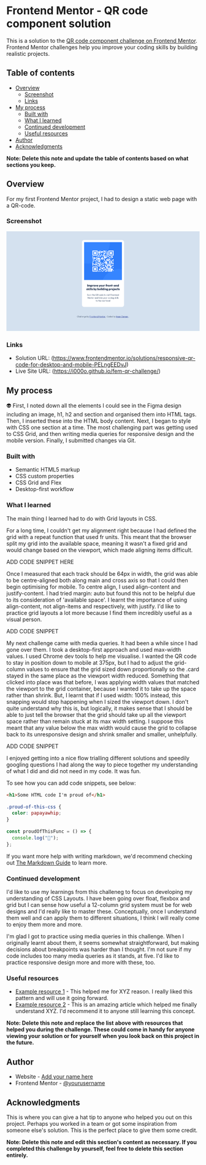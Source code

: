 # Frontend Mentor - QR code component solution

This is a solution to the [QR code component challenge on Frontend Mentor](https://www.frontendmentor.io/challenges/qr-code-component-iux_sIO_H). Frontend Mentor challenges help you improve your coding skills by building realistic projects.

## Table of contents

- [Overview](#overview)
  - [Screenshot](#screenshot)
  - [Links](#links)
- [My process](#my-process)
  - [Built with](#built-with)
  - [What I learned](#what-i-learned)
  - [Continued development](#continued-development)
  - [Useful resources](#useful-resources)
- [Author](#author)
- [Acknowledgments](#acknowledgments)

**Note: Delete this note and update the table of contents based on what sections you keep.**

## Overview

For my first Frontend Mentor project, I had to design a static web page with a QR-code.

### Screenshot

![](./FireShot%20Capture%20003%20-%20Frontend%20Mentor%20-%20QR%20code%20component%20-%20i000o.github.io.png)

### Links

- Solution URL: (https://www.frontendmentor.io/solutions/responsive-qr-code-for-desktop-and-mobile-PELngEEDvJ)
- Live Site URL: (https://i000o.github.io/fem-qr-challenge/)

## My process

:alien: First, I noted down all the elements I could see in the Figma design including an image, h1, h2 and section and organised them into HTML tags.
Then, I inserted these into the HTML body content.
Next, I began to style with CSS one section at a time. The most challenging part was getting used to CSS Grid, and then writing media queries for responsive design and the mobile version.
Finally, I submitted changes via Git.

### Built with

- Semantic HTML5 markup
- CSS custom properties
- CSS Grid and Flex
- Desktop-first workflow

### What I learned

The main thing I learned had to do with Grid layouts in CSS.

For a long time, I couldn't get my alignment right because I had defined the grid with a repeat function that used fr units. This meant that the browser split my grid into the available space, meaning it wasn't a fixed grid and would change based on the viewport, which made aligning items difficult.

ADD CODE SNIPPET HERE

Once I measured that each track should be 64px in width, the grid was able to be centre-aligned both along main and cross axis so that I could then begin optimising for mobile. To centre align, I used align-content and justify-content. I had tried margin: auto but found this not to be helpful due to its consideration of 'available space'. I learnt the importance of using align-content, not align-items and respectively, with justify. I'd like to practice grid layouts a lot more because I find them incredibly useful as a visual person.

ADD CODE SNIPPET

My next challenge came with media queries. It had been a while since I had gone over them. I took a desktop-first approach and used max-width values. I used Chrome dev tools to help me visualise. I wanted the QR code to stay in position down to mobile at 375px, but I had to adjust the grid-column values to ensure that the grid sized down proportionally so the .card stayed in the same place as the viewport width reduced. Something that clicked into place was that before, I was applying width values that matched the viewport to the grid container, because I wanted it to take up the space rather than shrink. But, I learnt that if I used width: 100% instead, this snapping would stop happening when I sized the viewport down. I don't quite understand why this is, but logically, it makes sense that I should be able to just tell the browser that the grid should take up all the viewport space rather than remain stuck at its max width setting. I suppose this meant that any value below the max width would cause the grid to collapse back to its unresponsive design and shrink smaller and smaller, unhelpfully.

ADD CODE SNIPPET

I enjoyed getting into a nice flow trialling different solutions and speedily googling questions I had along the way to piece together my understanding of what I did and did not need in my code. It was fun.

To see how you can add code snippets, see below:

```html
<h1>Some HTML code I'm proud of</h1>
```

```css
.proud-of-this-css {
  color: papayawhip;
}
```

```js
const proudOfThisFunc = () => {
  console.log("🎉");
};
```

If you want more help with writing markdown, we'd recommend checking out [The Markdown Guide](https://www.markdownguide.org/) to learn more.

### Continued development

I'd like to use my learnings from this challeneg to focus on developing my understanding of CSS Layouts. I have been going over float, flexbox and grid but I can sense how useful a 12-column grid system must be for web designs and I'd really like to master these. Conceptually, once I understand them well and can apply them to different situations, I think I will really come to enjoy them more and more.

I'm glad I got to practice using media queries in this challenge. When I originally learnt about them, it seems somewhat straightforward, but making decisions about breakpoints was harder than I thought. I'm not sure if my code includes too many media queries as it stands, at five. I'd like to practice responsive design more and more with these, too.

### Useful resources

- [Example resource 1](https://www.example.com) - This helped me for XYZ reason. I really liked this pattern and will use it going forward.
- [Example resource 2](https://www.example.com) - This is an amazing article which helped me finally understand XYZ. I'd recommend it to anyone still learning this concept.

**Note: Delete this note and replace the list above with resources that helped you during the challenge. These could come in handy for anyone viewing your solution or for yourself when you look back on this project in the future.**

## Author

- Website - [Add your name here](https://www.your-site.com)
- Frontend Mentor - [@yourusername](https://www.frontendmentor.io/profile/yourusername)

## Acknowledgments

This is where you can give a hat tip to anyone who helped you out on this project. Perhaps you worked in a team or got some inspiration from someone else's solution. This is the perfect place to give them some credit.

**Note: Delete this note and edit this section's content as necessary. If you completed this challenge by yourself, feel free to delete this section entirely.**
